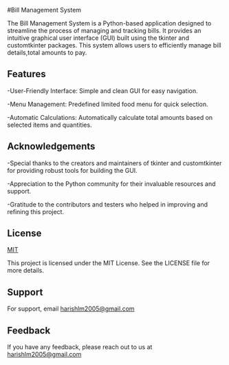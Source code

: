 
#Bill Management System

The Bill Management System is a Python-based application designed to streamline the process of managing and tracking bills. It provides an intuitive graphical user interface (GUI) built using the tkinter and customtkinter packages. This system allows users to efficiently manage bill details,total amounts to pay.


## Features


-User-Friendly Interface: Simple and clean GUI for easy navigation.

-Menu Management: Predefined limited food menu for quick selection.

-Automatic Calculations: Automatically calculate total amounts based on selected items and quantities.


## Acknowledgements

-Special thanks to the creators and maintainers of tkinter and customtkinter for providing robust tools for building the GUI.

-Appreciation to the Python community for their invaluable resources and support.

-Gratitude to the contributors and testers who helped in improving and refining this project.


## License

[MIT](https://choosealicense.com/licenses/mit/)

This project is licensed under the MIT License. See the LICENSE file for more details.


## Support

For support, email harishlm2005@gmail.com 


## Feedback

If you have any feedback, please reach out to us at harishlm2005@gmail.com

